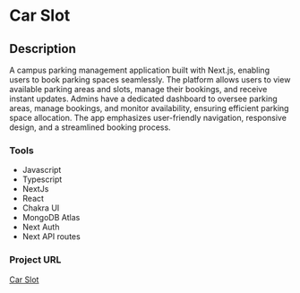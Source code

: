 # Car Slot
## Description
A campus parking management application built with Next.js, enabling users to book parking spaces seamlessly. The platform allows users to view available parking areas and slots, manage their bookings, and receive instant updates. Admins have a dedicated dashboard to oversee parking areas, manage bookings, and monitor availability, ensuring efficient parking space allocation. The app emphasizes user-friendly navigation, responsive design, and a streamlined booking process.

### Tools
- Javascript
- Typescript
- NextJs
- React
- Chakra UI
- MongoDB Atlas
- Next Auth
- Next API routes

### Project URL
[Car Slot](https://car-slot.vercel.app/)
